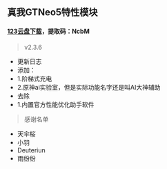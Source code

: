 ## 真我GTNeo5特性模块
#### [123云盘下载](https://www.123865.com/s/RseRVv-GIdAh?)，提取码：NcbM
> v2.3.6
 - 更新日志
 - 添加：
 - 1.阶梯式充电
 - 2.原神ai实验室，但是实际功能名字还是叫AI大神辅助
 - 去除
 - 1.内置官方性能优化助手软件
> 感谢名单
 - 天伞桜
 - 小羽
 - Deuteriun
 - 雨纷纷
